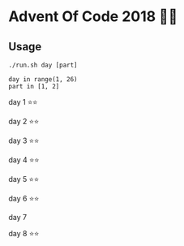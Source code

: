 # Advent Of Code 2018 🎄🎅

## Usage
```
./run.sh day [part]

day in range(1, 26)
part in [1, 2]
```

day   1   ⭐️⭐️

day   2   ⭐️⭐️

day   3   ⭐️⭐️

day   4   ⭐️⭐️

day   5   ⭐️⭐️

day   6   ⭐️⭐️

day   7   

day   8   ⭐️⭐️
